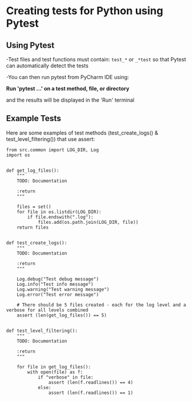 # Creating tests for Python using Pytest

## Using Pytest

-Test files and test functions must contain:
  ```test_*``` or ```_*test```
so that Pytest can automatically detect the tests

-You can then run pytest from PyCharm IDE using: 

**Run 'pytest ...' on a test method, file, or directory**

and the results will be displayed in the 'Run' terminal

## Example Tests

Here are some examples of test methods (test_create_logs() & test_level_filtering()) that use assert:
```
from src.common import LOG_DIR, Log
import os


def get_log_files():
    """
    TODO: Documentation
    
    :return
    """

    files = set()
    for file in os.listdir(LOG_DIR):
        if file.endswith(".log"):
            files.add(os.path.join(LOG_DIR, file))
    return files


def test_create_logs():
    """
    TODO: Documentation
    
    :return
    """

    Log.debug("Test debug message")
    Log.info("Test info message")
    Log.warning("Test warning message")
    Log.error("Test error message")

    # There should be 5 files created - each for the log level and a verbose for all levels combined
    assert (len(get_log_files()) == 5)


def test_level_filtering():
    """
    TODO: Documentation
    
    :return
    """

    for file in get_log_files():
        with open(file) as f:
            if "verbose" in file:
                assert (len(f.readlines()) == 4)
            else:
                assert (len(f.readlines()) == 1)